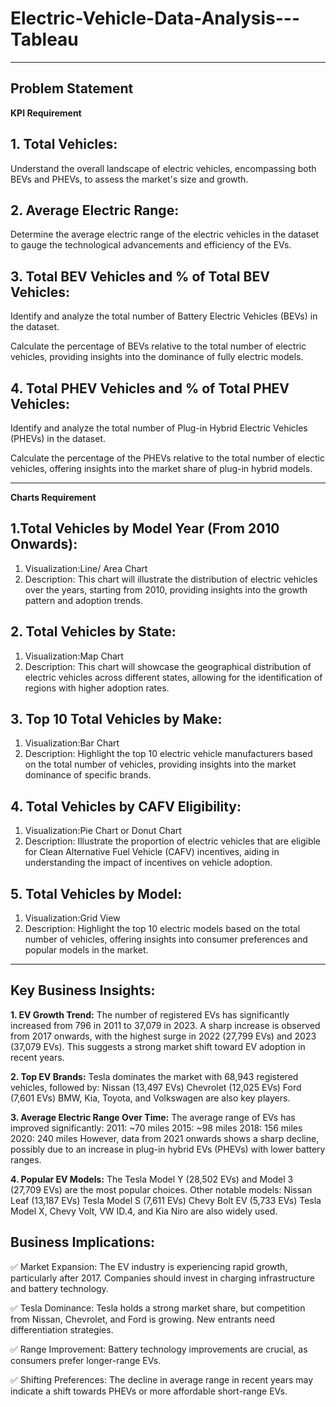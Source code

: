 # Electric-Vehicle-Data-Analysis---Tableau

----
## Problem Statement

 **KPI Requirement**

## 1. Total Vehicles:
Understand the overall landscape of electric vehicles, encompassing both BEVs and PHEVs, to assess the market's size and growth.

## 2. Average Electric Range:
Determine the average electric range of the electric vehicles in the dataset to gauge the technological advancements and efficiency of the EVs.

## 3. Total BEV Vehicles and % of Total BEV Vehicles:

Identify and analyze the total number of Battery Electric Vehicles (BEVs) in the dataset.

Calculate the percentage of BEVs relative to the total number of electric vehicles, providing insights into the dominance of fully electric models.

## 4. Total PHEV Vehicles and % of Total PHEV Vehicles:

Identify and analyze the total number of Plug-in Hybrid Electric Vehicles (PHEVs) in the dataset.

Calculate the percentage of the PHEVs relative to the total number of electic vehicles, offering insights into the market share of plug-in hybrid models.

---
**Charts Requirement**
## 1.Total Vehicles by Model Year (From 2010 Onwards):
1. Visualization:Line/ Area Chart
2. Description: This chart will illustrate the distribution of electric vehicles over the years, starting from 2010, providing insights into the growth pattern and adoption trends.

## 2. Total Vehicles by State:
1. Visualization:Map Chart
2. Description: This chart will showcase the geographical distribution of electric vehicles across different states, allowing for the identification of regions with higher adoption rates.

## 3. Top 10 Total Vehicles by Make:
1. Visualization:Bar Chart
2. Description: Highlight the top 10 electric vehicle manufacturers based on the total number of vehicles, providing insights into the market dominance of specific brands.

## 4. Total Vehicles by CAFV Eligibility:
1. Visualization:Pie Chart or Donut Chart
2. Description: Illustrate the proportion of electric vehicles that are eligible for Clean Alternative Fuel Vehicle (CAFV) incentives, aiding in understanding the impact of incentives on vehicle adoption.

## 5. Total Vehicles by Model:
1. Visualization:Grid View
2. Description: Highlight the top 10 electric models based on the total number of vehicles, offering insights into consumer preferences and popular models in the market.

---
## Key Business Insights:
**1. EV Growth Trend:**
The number of registered EVs has significantly increased from 796 in 2011 to 37,079 in 2023.
A sharp increase is observed from 2017 onwards, with the highest surge in 2022 (27,799 EVs) and 2023 (37,079 EVs).
This suggests a strong market shift toward EV adoption in recent years.

**2. Top EV Brands:**
Tesla dominates the market with 68,943 registered vehicles, followed by:
Nissan (13,497 EVs)
Chevrolet (12,025 EVs)
Ford (7,601 EVs)
BMW, Kia, Toyota, and Volkswagen are also key players.

**3. Average Electric Range Over Time:**
The average range of EVs has improved significantly:
2011: ~70 miles
2015: ~98 miles
2018: 156 miles
2020: 240 miles
However, data from 2021 onwards shows a sharp decline, possibly due to an increase in plug-in hybrid EVs (PHEVs) with lower battery ranges.

**4. Popular EV Models:**
The Tesla Model Y (28,502 EVs) and Model 3 (27,709 EVs) are the most popular choices.
Other notable models:
Nissan Leaf (13,187 EVs)
Tesla Model S (7,611 EVs)
Chevy Bolt EV (5,733 EVs)
Tesla Model X, Chevy Volt, VW ID.4, and Kia Niro are also widely used.


## Business Implications:
✅ Market Expansion: The EV industry is experiencing rapid growth, particularly after 2017. Companies should invest in charging infrastructure and battery technology.

✅ Tesla Dominance: Tesla holds a strong market share, but competition from Nissan, Chevrolet, and Ford is growing. New entrants need differentiation strategies.

✅ Range Improvement: Battery technology improvements are crucial, as consumers prefer longer-range EVs.

✅ Shifting Preferences: The decline in average range in recent years may indicate a shift towards PHEVs or more affordable short-range EVs.
